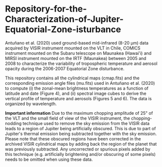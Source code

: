 # Repository-for-the-Characterization-of-Jupiter-Equatorial-Zone-isturbance
Antuñano et al. (2020) used ground-based mid-infrared (8-20 µm) data acquired by VISIR instrument mounted on the VLT in Chile, COMICS instrument mounted on the Subaru telescope on Maunakea (Hawai'i) and MIRSI instrument mounted on the IRTF (Maunakea) between 2005 and 2008 to characterize the variability of tropospheric temperature and aerosol opacity during the 2006-2007 Equatorial Zone disturbance. 

This repository contains all the cylindrical maps (cmap.fits) and the corresponding emission angle files (mu.fits) used in Antuñano et al. (2020) to compute (i) the zonal-mean brightness temperatures as a function of latitude and date (Figure 4), and (ii) spectral image cubes to derive the vertical profile of temperature and aerosols (Figures 5 and 6). The data is organized by wavelength.

**Important information**
Due to the maximum chopping amplitude of 25" of the VLT and the small field of view of the VISIR instrument, the chopping-nodding technique used to remove the sky emission from the VISIR data leads to a region of Jupiter being artificially obscured. This is due to part of Jupiter's thermal emission being subtracted together with the sky emission. Please note that these obscured regions have been corrected in the archived VISIR cylindrical maps by adding back the region of the planet that was previously subtracted. Any uncorrected or spurious pixels added by this technique (e.g. artificially brightening and/or obscuring of some pixels) needs to be omitted when using these data.





